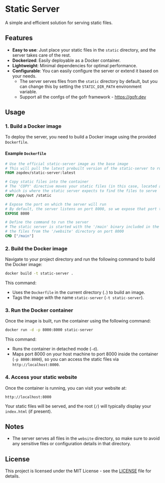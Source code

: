 # Static Server

A simple and efficient solution for serving static files.

## Features

- **Easy to use**: Just place your static files in the `static` directory, and the server takes care of the rest.
- **Dockerized**: Easily deployable as a Docker container.
- **Lightweight**: Minimal dependencies for optimal performance.
- **Configurable**: You can easily configure the server or extend it based on your needs.
  - The server serves files from the `static` directory by default, but you can change this by setting the `STATIC_DIR_PATH` environment variable.
  - Support all the confgs of the gofr framework - https://gofr.dev

## Usage

### 1. Build a Docker image

To deploy the server, you need to build a Docker image using the provided `Dockerfile`.

#### Example `Dockerfile`

```dockerfile
# Use the official static-server image as the base image
# This will pull the latest prebuilt version of the static-server to run your static website
FROM zopdev/static-server:latest

# Copy static files into the container
# The 'COPY' directive moves your static files (in this case, located at '/app/out') into the '/website' directory
# which is where the static server expects to find the files to serve
COPY /app/out /static

# Expose the port on which the server will run
# By default, the server listens on port 8000, so we expose that port to allow access from outside the container
EXPOSE 8000

# Define the command to run the server
# The static server is started with the '/main' binary included in the image, which will start serving
# the files from the '/website' directory on port 8000
CMD ["/main"]
```

### 2. Build the Docker image

Navigate to your project directory and run the following command to build the Docker image:

```bash
docker build -t static-server .
```

This command:
- Uses the `Dockerfile` in the current directory (`.`) to build an image.
- Tags the image with the name `static-server` (`-t static-server`).

### 3. Run the Docker container

Once the image is built, run the container using the following command:

```bash
docker run -d -p 8000:8000 static-server
```

This command:
- Runs the container in detached mode (`-d`).
- Maps port 8000 on your host machine to port 8000 inside the container (`-p 8000:8000`), so you can access the static files via `http://localhost:8000`.

### 4. Access your static website

Once the container is running, you can visit your website at:

```
http://localhost:8000
```

Your static files will be served, and the root (`/`) will typically display your `index.html` (if present).

## Notes

- The server serves all files in the `website` directory, so make sure to avoid any sensitive files or configuration details in that directory.

## License

This project is licensed under the MIT License - see the [LICENSE](LICENSE) file for details.
